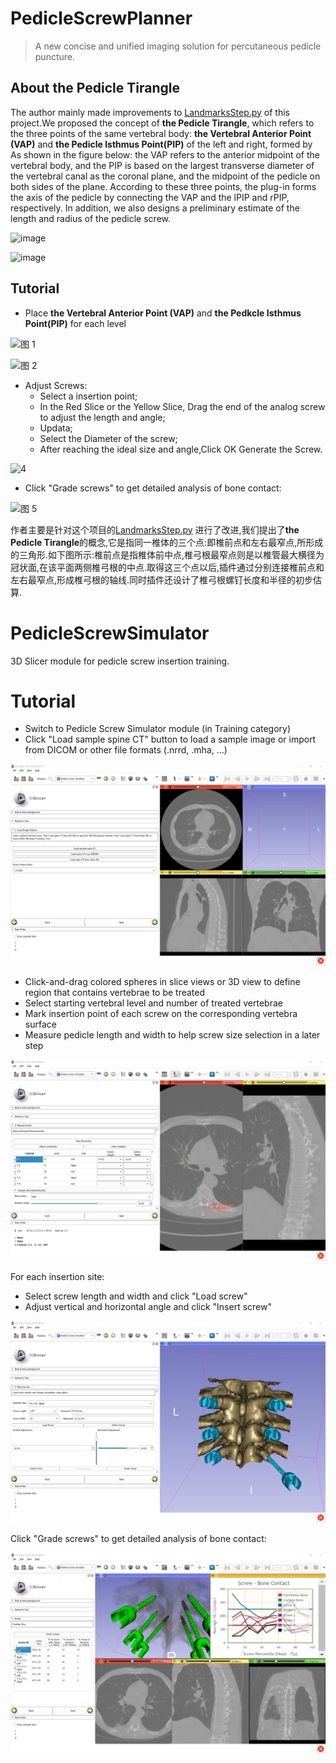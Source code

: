 

# PedicleScrewPlanner



> A new concise and unified imaging solution for percutaneous pedicle puncture.



## About the Pedicle Tirangle



The author mainly made improvements to [LandmarksStep.py](https://github.com/lassoan/PedicleScrewSimulator/blob/master/PedicleScrewSimulator/PedicleScrewSimulatorWizard/LandmarksStep.py) of this project.We proposed the concept of **the Pedicle Tirangle**, which refers to the three points of the same vertebral body: **the Vertebral Anterior Point (VAP)** and **the Pedicle Isthmus Point(PIP)** of the left and right, formed by  As shown in the figure below: the VAP refers to the anterior midpoint of the vertebral body, and the PIP is based on the largest transverse diameter of the vertebral canal as the coronal plane, and the midpoint of the pedicle on both sides of the plane.  According to these three points, the plug-in forms the axis of the pedicle by connecting the VAP and the lPIP and rPIP, respectively. In addition, we also designs a preliminary estimate of the length and radius of the pedicle screw.

![image](https://user-images.githubusercontent.com/10215735/121105248-508ae080-c836-11eb-9a7b-1e3dfc32a47f.png)



![image](https://user-images.githubusercontent.com/10215735/121105290-6b5d5500-c836-11eb-952d-26c1bf34d70d.png)



## Tutorial









- Place **the Vertebral Anterior Point (VAP)** and **the Pedkcle Isthmus Point(PIP)** for each level

![图 1](figs/9b7c3a163c01ba020c6b2e2827e0a14541f2bb6cf6183e3ac76ee75ab645fcd4.png)  


![图 2](figs/29586f92c1188217d1d709f7e70c227f5c8f49beede7d90c26e195219c93c741.png)  







- Adjust Screws:
    - Select a insertion point;
    - In the Red Slice or the Yellow Slice, Drag the end of the analog screw to adjust the length and angle;
    - Updata;
    - Select the Diameter of the screw;
    - After reaching the ideal size and angle,Click OK Generate the Screw.


![ 4](figs/0390fdca2d4373dac95e8e659bdd4d482a716c7bfcaef3452de58ac220031281.png)  


- Click "Grade screws" to get detailed analysis of bone contact:


![图 5](figs/605eb97172c130c3ce484348b7292b4d5cc74651c99be3abddd735782e574c9b.png)  












作者主要是针对这个项目的[LandmarksStep.py](https://github.com/lassoan/PedicleScrewSimulator/blob/master/PedicleScrewSimulator/PedicleScrewSimulatorWizard/LandmarksStep.py) 进行了改进,我们提出了**the Pedicle Tirangle**的概念,它是指同一椎体的三个点:即椎前点和左右最窄点,所形成的三角形.如下图所示:椎前点是指椎体前中点,椎弓根最窄点则是以椎管最大横径为冠状面,在该平面两侧椎弓根的中点.取得这三个点以后,插件通过分别连接椎前点和左右最窄点,形成椎弓根的轴线.同时插件还设计了椎弓根螺钉长度和半径的初步估算.


PedicleScrewSimulator
=====================

3D Slicer module for pedicle screw insertion training.

Tutorial
========

- Switch to Pedicle Screw Simulator module (in Training category)
- Click "Load sample spine CT" button to load a sample image or import from DICOM or other file formats (.nrrd, .mha, ...)

![](doc\Screenshot-01-LoadImage.png)

- Click-and-drag colored spheres in slice views or 3D view to define region that contains vertebrae to be treated
- Select starting vertebral level and number of treated vertebrae
- Mark insertion point of each screw on the corresponding vertebra surface
- Measure pedicle length and width to help screw size selection in a later step

![](doc\Screenshot-02-Measure.png)

For each insertion site:
- Select screw length and width and click "Load screw"
- Adjust vertical and horizontal angle and click "Insert screw"

![](doc/Screenshot-03-Insertion.png)

Click "Grade screws" to get detailed analysis of bone contact:

![](doc/Screenshot-04-Analysis.png)
